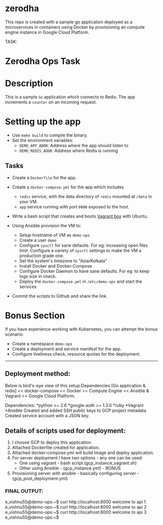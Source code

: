 # zerodha
This repo is created with a sample go application deployed as a microservices in containers using Docker by provisioning an compute engine instance in Google Cloud Platform.

TASK:
# Zerodha Ops Task

# Description

This is a sample `Go` application which connects to Redis. The app increments a `counter` on an incoming request.

# Setting up the app
- Use `make build` to compile the binary.
- Set the environment variables:
    - `DEMO_APP_ADDR`: Address where the app should listen to
    - `DEMO_REDIS_ADDR`: Address where Redis is running

## Tasks

- Create a `Dockerfile` for the app.

- Create a `docker-compose.yml` for the app which includes

  - `redis` service, with the data directory of `redis` mounted at `/data` in your VM.
  - `app` service running with port `8000` exposed to the host.

- Write a bash script that creates and boots [Vagrant box](https://vagrant.io) with Ubuntu.

- Using Ansible provision the VM to:

  - Setup hostname of VM as `demo-ops`
  - Create a user `demo`
  - Configure `sysctl` for sane defaults. For eg: increasing open files limit. Configure a variety of `sysctl` settings to make the VM a production grade one.
  - Set the system's timezone to "Asia/Kolkata"
  - Install Docker and Docker-Compose
  - Configure Docker Daemon to have sane defaults. For eg: to keep logs size in check.
  - Deploy the `docker-compose.yml` in `/etc/demo-ops` and start the services

- Commit the scripts to Github and share the link.

# Bonus Section

If you have experience working with Kubernetes, you can attempt the bonus scenario:

- Create a namespace `demo-ops`
- Create a deployment and service manifest for the app.
- Configure liveliness check, resource quotas for the deployment.

---
## Deployment method:

Below is bird's-eye view of this setup:Dependencies
[Go application & redis] << docker-compose << Docker << Compute Engine << Ansible & Vagrant << Google Cloud Platform.

Dependencies:
  *python >= 2.6
  *google-auth >= 1.3.0
  *ruby
  *Vagrant
  *Ansible
Created and added SSH public keys to GCP project metadata
Created service account with a JSON key.

## Details of scripts used for deployment:
1. I choose GCP to deploy this application.
2. Attached Dockerfile created for application.
3. Attached docker-compose.yml will build image and deploy application.
4. For server deployment I have two options - any one can be used:
      * One using vagrant - bash script (gcp_instance_vagrant.sh)
      * Other using Ansible - (gcp_instance.yml) - BONUS
5. Provisioning server with ansible - basically configuring server - (gcp_post_deployment.yml)


### FINAL OUTPUT:
e_vishnu55@demo-ops:~$ curl http://localhost:8000 
welcome to api 1
e_vishnu55@demo-ops:~$ curl http://localhost:8000 
welcome to api 2
e_vishnu55@demo-ops:~$ curl http://localhost:8000 
welcome to api 3
e_vishnu55@demo-ops:~$


